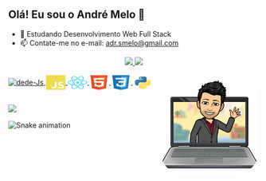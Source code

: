 ## Olá! Eu sou o André Melo 👋

- 🌱 Estudando Desenvolvimento Web Full Stack
- 📫 Contate-me no e-mail: adr.smelo@gmail.com

<div align="center">
  <a href="https://github.com/Andre-S-Melo">
  <img height="165em" src="https://github-readme-stats.vercel.app/api?username=Andre-S-Melo&show_icons=true&theme=tokyonight&include_all_commits=true&count_private=true"/>
  <img height="165em" src="https://github-readme-stats.vercel.app/api/top-langs/?username=Andre-S-Melo&layout=compact&langs_count=7&theme=tokyonight"/>
</div>

<div style="display: inline_block"><br>
  
  <img align="center" alt="dede-Js" height="30" width="40" src="https://cdn.jsdelivr.net/gh/devicons/devicon/icons/css3/css3-original.svg" />
          
  <img align="center" alt="dede-Js" height="30" width="40" src="https://raw.githubusercontent.com/devicons/devicon/master/icons/javascript/javascript-plain.svg">
  <img align="center" alt="bose-React" height="30" width="40" src="https://raw.githubusercontent.com/devicons/devicon/master/icons/react/react-original.svg">
  <img align="center" alt="bose-HTML" height="30" width="40" src="https://raw.githubusercontent.com/devicons/devicon/master/icons/html5/html5-original.svg">
  <img align="center" alt="bose-CSS" height="30" width="40" src="https://raw.githubusercontent.com/devicons/devicon/master/icons/css3/css3-original.svg">
  <img align="center" alt="bose-Python" height="30" width="40" src="https://raw.githubusercontent.com/devicons/devicon/master/icons/python/python-original.svg">
  <img align="right" alt="bose-pic" height="200" style="border-radius:50px;" src="Image/Attachment.png">
</div>
 
##
  
<div>
  <a href="https://www.linkedin.com/in/adr-smelo
" target="_blank"><img src="https://img.shields.io/badge/-LinkedIn-%230077B5?style=for-the-badge&logo=linkedin&logoColor=white" target="_blank"></a> 

  ![Snake animation](https://github.com/Andre-S-Melo/Andre-S-Melo/blob/output/github-contribution-grid-snake.svg)
</div>
